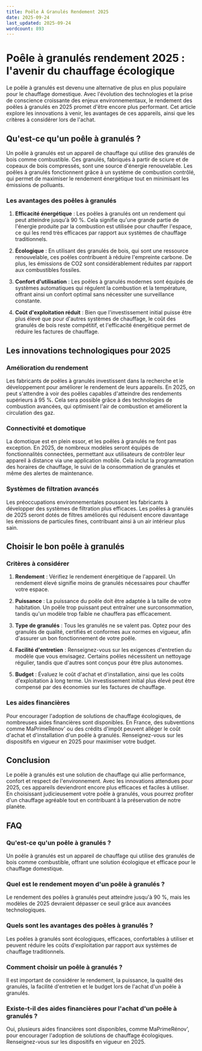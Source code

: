 ```yaml
---
title: Poêle À Granulés Rendement 2025
date: 2025-09-24
last_updated: 2025-09-24
wordcount: 893
---
```


# Poêle à granulés rendement 2025 : l'avenir du chauffage écologique

Le poêle à granulés est devenu une alternative de plus en plus populaire pour le chauffage domestique. Avec l'évolution des technologies et la prise de conscience croissante des enjeux environnementaux, le rendement des poêles à granulés en 2025 promet d'être encore plus performant. Cet article explore les innovations à venir, les avantages de ces appareils, ainsi que les critères à considérer lors de l'achat.

## Qu'est-ce qu'un poêle à granulés ?

Un poêle à granulés est un appareil de chauffage qui utilise des granulés de bois comme combustible. Ces granulés, fabriqués à partir de sciure et de copeaux de bois compressés, sont une source d'énergie renouvelable. Les poêles à granulés fonctionnent grâce à un système de combustion contrôlé, qui permet de maximiser le rendement énergétique tout en minimisant les émissions de polluants.

### Les avantages des poêles à granulés

1. **Efficacité énergétique** : Les poêles à granulés ont un rendement qui peut atteindre jusqu'à 90 %. Cela signifie qu'une grande partie de l'énergie produite par la combustion est utilisée pour chauffer l'espace, ce qui les rend très efficaces par rapport aux systèmes de chauffage traditionnels.

2. **Écologique** : En utilisant des granulés de bois, qui sont une ressource renouvelable, ces poêles contribuent à réduire l'empreinte carbone. De plus, les émissions de CO2 sont considérablement réduites par rapport aux combustibles fossiles.

3. **Confort d'utilisation** : Les poêles à granulés modernes sont équipés de systèmes automatiques qui régulent la combustion et la température, offrant ainsi un confort optimal sans nécessiter une surveillance constante.

4. **Coût d'exploitation réduit** : Bien que l'investissement initial puisse être plus élevé que pour d'autres systèmes de chauffage, le coût des granulés de bois reste compétitif, et l'efficacité énergétique permet de réduire les factures de chauffage.

## Les innovations technologiques pour 2025

### Amélioration du rendement

Les fabricants de poêles à granulés investissent dans la recherche et le développement pour améliorer le rendement de leurs appareils. En 2025, on peut s'attendre à voir des poêles capables d'atteindre des rendements supérieurs à 95 %. Cela sera possible grâce à des technologies de combustion avancées, qui optimisent l'air de combustion et améliorent la circulation des gaz.

### Connectivité et domotique

La domotique est en plein essor, et les poêles à granulés ne font pas exception. En 2025, de nombreux modèles seront équipés de fonctionnalités connectées, permettant aux utilisateurs de contrôler leur appareil à distance via une application mobile. Cela inclut la programmation des horaires de chauffage, le suivi de la consommation de granulés et même des alertes de maintenance.

### Systèmes de filtration avancés

Les préoccupations environnementales poussent les fabricants à développer des systèmes de filtration plus efficaces. Les poêles à granulés de 2025 seront dotés de filtres améliorés qui réduisent encore davantage les émissions de particules fines, contribuant ainsi à un air intérieur plus sain.

## Choisir le bon poêle à granulés

### Critères à considérer

1. **Rendement** : Vérifiez le rendement énergétique de l'appareil. Un rendement élevé signifie moins de granulés nécessaires pour chauffer votre espace.

2. **Puissance** : La puissance du poêle doit être adaptée à la taille de votre habitation. Un poêle trop puissant peut entraîner une surconsommation, tandis qu'un modèle trop faible ne chauffera pas efficacement.

3. **Type de granulés** : Tous les granulés ne se valent pas. Optez pour des granulés de qualité, certifiés et conformes aux normes en vigueur, afin d'assurer un bon fonctionnement de votre poêle.

4. **Facilité d'entretien** : Renseignez-vous sur les exigences d'entretien du modèle que vous envisagez. Certains poêles nécessitent un nettoyage régulier, tandis que d'autres sont conçus pour être plus autonomes.

5. **Budget** : Évaluez le coût d'achat et d'installation, ainsi que les coûts d'exploitation à long terme. Un investissement initial plus élevé peut être compensé par des économies sur les factures de chauffage.

### Les aides financières

Pour encourager l'adoption de solutions de chauffage écologiques, de nombreuses aides financières sont disponibles. En France, des subventions comme MaPrimeRénov' ou des crédits d'impôt peuvent alléger le coût d'achat et d'installation d'un poêle à granulés. Renseignez-vous sur les dispositifs en vigueur en 2025 pour maximiser votre budget.

## Conclusion

Le poêle à granulés est une solution de chauffage qui allie performance, confort et respect de l'environnement. Avec les innovations attendues pour 2025, ces appareils deviendront encore plus efficaces et faciles à utiliser. En choisissant judicieusement votre poêle à granulés, vous pourrez profiter d'un chauffage agréable tout en contribuant à la préservation de notre planète.

## FAQ

### Qu'est-ce qu'un poêle à granulés ?

Un poêle à granulés est un appareil de chauffage qui utilise des granulés de bois comme combustible, offrant une solution écologique et efficace pour le chauffage domestique.

### Quel est le rendement moyen d'un poêle à granulés ?

Le rendement des poêles à granulés peut atteindre jusqu'à 90 %, mais les modèles de 2025 devraient dépasser ce seuil grâce aux avancées technologiques.

### Quels sont les avantages des poêles à granulés ?

Les poêles à granulés sont écologiques, efficaces, confortables à utiliser et peuvent réduire les coûts d'exploitation par rapport aux systèmes de chauffage traditionnels.

### Comment choisir un poêle à granulés ?

Il est important de considérer le rendement, la puissance, la qualité des granulés, la facilité d'entretien et le budget lors de l'achat d'un poêle à granulés.

### Existe-t-il des aides financières pour l'achat d'un poêle à granulés ?

Oui, plusieurs aides financières sont disponibles, comme MaPrimeRénov', pour encourager l'adoption de solutions de chauffage écologiques. Renseignez-vous sur les dispositifs en vigueur en 2025.